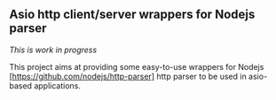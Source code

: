 ## Asio http client/server wrappers for Nodejs parser

*This is work in progress*


This project aims at providing some easy-to-use wrappers for Nodejs [https://github.com/nodejs/http-parser] http parser to be used in asio-based applications.


